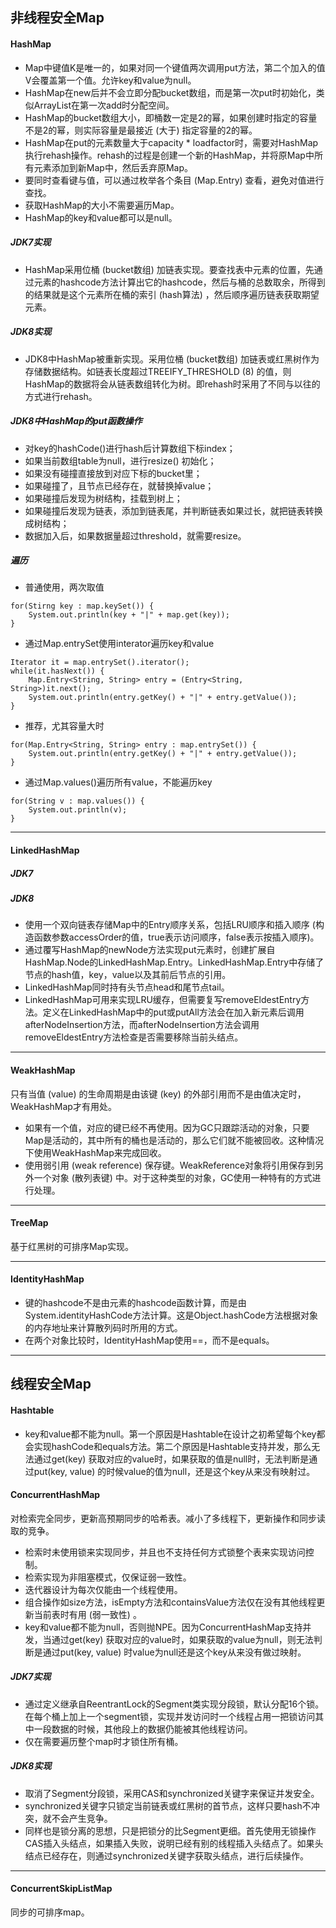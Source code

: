 ## 非线程安全Map

#### HashMap
* Map中键值K是唯一的，如果对同一个键值两次调用put方法，第二个加入的值V会覆盖第一个值。允许key和value为null。
* HashMap在new后并不会立即分配bucket数组，而是第一次put时初始化，类似ArrayList在第一次add时分配空间。
* HashMap的bucket数组大小，即桶数一定是2的幂，如果创建时指定的容量不是2的幂，则实际容量是最接近 (大于) 指定容量的2的幂。
* HashMap在put的元素数量大于capacity * loadfactor时，需要对HashMap执行rehash操作。rehash的过程是创建一个新的HashMap，并将原Map中所有元素添加到新Map中，然后丢弃原Map。
* 要同时查看键与值，可以通过枚举各个条目 (Map.Entry) 查看，避免对值进行查找。
* 获取HashMap的大小不需要遍历Map。
* HashMap的key和value都可以是null。

##### JDK7实现
* HashMap采用位桶 (bucket数组) 加链表实现。要查找表中元素的位置，先通过元素的hashcode方法计算出它的hashcode，然后与桶的总数取余，所得到的结果就是这个元素所在桶的索引 (hash算法) ，然后顺序遍历链表获取期望元素。

##### JDK8实现
* JDK8中HashMap被重新实现。采用位桶 (bucket数组) 加链表或红黑树作为存储数据结构。如链表长度超过TREEIFY_THRESHOLD (8) 的值，则HashMap的数据将会从链表数组转化为树。即rehash时采用了不同与以往的方式进行rehash。

##### JDK8中HashMap的put函数操作
* 对key的hashCode()进行hash后计算数组下标index；
* 如果当前数组table为null，进行resize() 初始化；
* 如果没有碰撞直接放到对应下标的bucket里；
* 如果碰撞了，且节点已经存在，就替换掉value；
* 如果碰撞后发现为树结构，挂载到树上；
* 如果碰撞后发现为链表，添加到链表尾，并判断链表如果过长，就把链表转换成树结构；
* 数据加入后，如果数据量超过threshold，就需要resize。

##### 遍历
* 普通使用，两次取值
```
for(Stirng key : map.keySet()) {
    System.out.println(key + "|" + map.get(key));
}
```
* 通过Map.entrySet使用interator遍历key和value
```
Iterator it = map.entrySet().iterator();
while(it.hasNext()) {
    Map.Entry<String, String> entry = (Entry<String, String>)it.next();
    System.out.println(entry.getKey() + "|" + entry.getValue());
}
```
* 推荐，尤其容量大时
```
for(Map.Entry<String, String> entry : map.entrySet()) {
    System.out.println(entry.getKey() + "|" + entry.getValue());
}
```
* 通过Map.values()遍历所有value，不能遍历key
```
for(String v : map.values()) {
    System.out.println(v);
}
```
***

#### LinkedHashMap
##### JDK7

##### JDK8
* 使用一个双向链表存储Map中的Entry顺序关系，包括LRU顺序和插入顺序 (构造函数参数accessOrder的值，true表示访问顺序，false表示按插入顺序)。
* 通过覆写HashMap的newNode方法实现put元素时，创建扩展自HashMap.Node的LinkedHashMap.Entry。LinkedHashMap.Entry中存储了节点的hash值，key，value以及其前后节点的引用。
* LinkedHashMap同时持有头节点head和尾节点tail。
* LinkedHashMap可用来实现LRU缓存，但需要复写removeEldestEntry方法。定义在LinkedHashMap中的put或putAll方法会在加入新元素后调用afterNodeInsertion方法，而afterNodeInsertion方法会调用removeEldestEntry方法检查是否需要移除当前头结点。
***

#### WeakHashMap
只有当值 (value) 的生命周期是由该键 (key) 的外部引用而不是由值决定时，WeakHashMap才有用处。
* 如果有一个值，对应的键已经不再使用。因为GC只跟踪活动的对象，只要Map是活动的，其中所有的桶也是活动的，那么它们就不能被回收。这种情况下使用WeakHashMap来完成回收。
* 使用弱引用 (weak reference) 保存键。WeakReference对象将引用保存到另外一个对象 (散列表键) 中。对于这种类型的对象，GC使用一种特有的方式进行处理。
***

#### TreeMap
基于红黑树的可排序Map实现。
***

#### IdentityHashMap
* 键的hashcode不是由元素的hashcode函数计算，而是由System.identityHashCode方法计算。这是Object.hashCode方法根据对象的内存地址来计算散列码时所用的方式。
* 在两个对象比较时，IdentityHashMap使用==，而不是equals。
***

## 线程安全Map

#### Hashtable
* key和value都不能为null。第一个原因是Hashtable在设计之初希望每个key都会实现hashCode和equals方法。第二个原因是Hashtable支持并发，那么无法通过get(key) 获取对应的value时，如果获取的值是null时，无法判断是通过put(key, value) 的时候value的值为null，还是这个key从来没有映射过。

#### ConcurrentHashMap
对检索完全同步，更新高预期同步的哈希表。减小了多线程下，更新操作和同步读取的竞争。
* 检索时未使用锁来实现同步，并且也不支持任何方式锁整个表来实现访问控制。
* 检索实现为非阻塞模式，仅保证弱一致性。
* 迭代器设计为每次仅能由一个线程使用。
* 组合操作如size方法，isEmpty方法和containsValue方法仅在没有其他线程更新当前表时有用 (弱一致性) 。
* key和value都不能为null，否则抛NPE。因为ConcurrentHashMap支持并发，当通过get(key) 获取对应的value时，如果获取的value为null，则无法判断是通过put(key, value) 时value为null还是这个key从来没有做过映射。

##### JDK7实现
* 通过定义继承自ReentrantLock的Segment类实现分段锁，默认分配16个锁。在每个桶上加上一个segment锁，实现并发访问时一个线程占用一把锁访问其中一段数据的时候，其他段上的数据仍能被其他线程访问。
* 仅在需要遍历整个map时才锁住所有桶。

##### JDK8实现
* 取消了Segment分段锁，采用CAS和synchronized关键字来保证并发安全。
* synchronized关键字只锁定当前链表或红黑树的首节点，这样只要hash不冲突，就不会产生竞争。
* 同样也是锁分离的思想，只是把锁分的比Segment更细。首先使用无锁操作CAS插入头结点，如果插入失败，说明已经有别的线程插入头结点了。如果头结点已经存在，则通过synchronized关键字获取头结点，进行后续操作。
***

#### ConcurrentSkipListMap
同步的可排序map。
